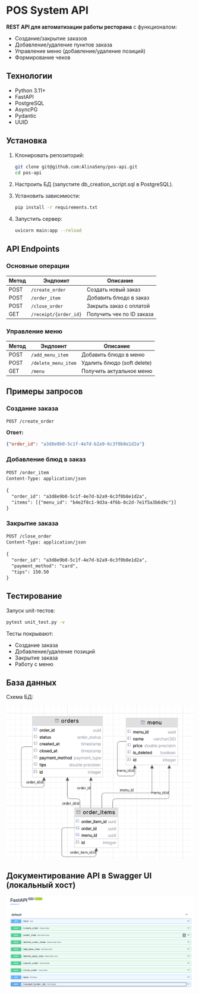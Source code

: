 # POS System API

**REST API для автоматизации работы ресторана** с функционалом:
- Создание/закрытие заказов
- Добавление/удаление пунктов заказа
- Управление меню (добавление/удаление позиций)
- Формирование чеков

## Технологии
- Python 3.11+
- FastAPI
- PostgreSQL
- AsyncPG
- Pydantic
- UUID

## Установка
1. Клонировать репозиторий:
   ```sh
   git clone git@github.com:AlinaSeny/pos-api.git
   cd pos-api
   
2. Настроить БД (запустите db_creation_script.sql в PostgreSQL).

3. Установить зависимости:
    ```sh
    pip install -r requirements.txt
   
4. Запустить сервер:
    ```sh
    uvicorn main:app --reload


## API Endpoints

### Основные операции
| Метод | Эндпоинт              | Описание                          |
|-------|-----------------------|-----------------------------------|
| POST  | `/create_order`       | Создать новый заказ               |
| POST  | `/order_item`        | Добавить блюдо в заказ            |
| POST  | `/close_order`       | Закрыть заказ с оплатой           |
| GET   | `/receipt/{order_id}`| Получить чек по ID заказа         |

### Управление меню
| Метод | Эндпоинт          | Описание                     |
|-------|-------------------|------------------------------|
| POST  | `/add_menu_item`  | Добавить блюдо в меню         |
| POST  | `/delete_menu_item` | Удалить блюдо (soft delete)  |
| GET   | `/menu`           | Получить актуальное меню     |

## Примеры запросов

### Создание заказа
```http
POST /create_order
```
**Ответ:**
```json
{"order_id": "a3d8e9b0-5c1f-4e7d-b2a9-6c3f0b8e1d2a"}
```

### Добавление блюд в заказ
```http
POST /order_item
Content-Type: application/json

{
  "order_id": "a3d8e9b0-5c1f-4e7d-b2a9-6c3f0b8e1d2a",
  "items": [{"menu_id": "b4e2f8c1-9d3a-4f6b-8c2d-7e1f5a3b6d9c"}]
}
```

### Закрытие заказа
```http
POST /close_order
Content-Type: application/json

{
  "order_id": "a3d8e9b0-5c1f-4e7d-b2a9-6c3f0b8e1d2a",
  "payment_method": "card",
  "tips": 150.50
}
```

## Тестирование
Запуск unit-тестов:
```sh
pytest unit_test.py -v
```
Тесты покрывают:
- Создание заказа
- Добавление/удаление позиций
- Закрытие заказа
- Работу с меню

## База данных
Схема БД:

![db_diagram.png](db_diagram.png)

## Документирование API в Swagger UI (локальный хост)

![img.png](img.png)